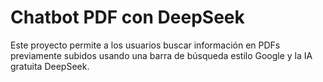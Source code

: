 # Chatbot PDF con DeepSeek

Este proyecto permite a los usuarios buscar información en PDFs previamente subidos usando una barra de búsqueda estilo Google y la IA gratuita DeepSeek.